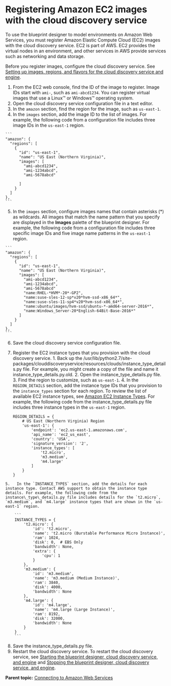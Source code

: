 # Registering Amazon EC2 images with the cloud discovery service

To use the blueprint designer to model environments on Amazon Web Services, you must register Amazon Elastic Compute Cloud \(EC2\) images with the cloud discovery service. EC2 is part of AWS. EC2 provides the virtual nodes in an environment, and other services in AWS provide services such as networking and data storage.

Before you register images, configure the cloud discovery service. See [Setting up images, regions, and flavors for the cloud discovery service and engine](../../com.udeploy.doc/topics/cds_configure.md).

1.   From the EC2 web console, find the ID of the image to register. Image IDs start with `ami-`, such as `ami-abcd1234`. You can register virtual images that use a Linux™ or Windows™ operating system.
2.   Open the cloud discovery service configuration file in a text editor. 
3.   In the `amazon` section, find the region for the image, such as `us-east-1`. 
4.   In the `images` section, add the image ID to the list of images. For example, the following code from a configuration file includes three image IDs in the `us-east-1` region.

    ```
    "amazon": {
      "regions": [
        {
          "id": "us-east-1",
          "name": "US East (Northern Virginia)",
          "images": [
            "ami-abcd1234",
            "ami-1234abcd",
            "ami-5678abcd"
    
          ]
        }
      ]
    },
    ```

5.   In the `images` section, configure images names that contain asterisks \(\*\) as wildcards. All images that match the name pattern that you specify are displayed in the **Images** palette of the blueprint designer. For example, the following code from a configuration file includes three specific image IDs and five image name patterns in the `us-east-1` region.

    ```
    "amazon": {
      "regions": [
        {
          "id": "us-east-1",
          "name": "US East (Northern Virginia)",
          "images": [
            "ami-abcd1234",
            "ami-1234abcd",
            "ami-5678abcd"
            "name:RHEL-*HVM*-20*-GP2",
            "name:suse-sles-12-sp*v20*hvm-ssd-x86_64*",
            "name:suse-sles-11-sp4*v20*hvm-ssd-x86_64*",
            "name:ubuntu/images/hvm-ssd/ubuntu-*-amd64-server-2016*",
            "name:Windows_Server-20*English-64Bit-Base-2016*"
          ]
        }
      ]
    },
    ```

6.   Save the cloud discovery service configuration file. 
7.   Register the EC2 instance types that you provision with the cloud discovery service. 
    1.   Back up the /usr/lib/python2.7/site-packages/clouddiscoveryservice/resources/clouds/instance\_type\_details.py file. For example, you might create a copy of the file and name it instance\_type\_details.py.old.
    2.   Open the instance\_type\_details.py file. 
    3.   Find the region to customize, such as `us-east-1`. 
    4.   In the `REGION_DETAILS` section, add the instance type IDs that you provision to the `instance_types` section for each region. To review the list of available EC2 instance types, see [Amazon EC2 Instance Types](https://aws.amazon.com/ec2/instance-types/). For example, the following code from the instance\_type\_details.py file includes three instance types in the `us-east-1` region.

        ```
        REGION_DETAILS = {
            # US East (Northern Virginia) Region
            'us-east-1': {
                'endpoint': 'ec2.us-east-1.amazonaws.com',
                'api_name': 'ec2_us_east',
                'country': 'USA',
                'signature_version': '2',
                'instance_types': [
                    't2.micro',
                    'm3.medium',
                    'm4.large'   
                ]
            }
        }
        ```

    5.   In the `INSTANCE_TYPES` section, add the details for each instance type. Contact AWS support to obtain the instance type details. For example, the following code from the instance\_type\_details.py file includes details for the `t2.micro`, `m3.medium`, and `m4.large` instance types that are shown in the `us-east-1` region.

        ```
        INSTANCE_TYPES = {
            't2.micro': {
                'id': 't2.micro',
                'name': 't2.micro (Burstable Performance Micro Instance)',
                'ram': 1024,
                'disk': 0,  # EBS Only
                'bandwidth': None,
                'extra': {
                    'cpu': 1
                }
            },
            'm3.medium': {
                'id': 'm3.medium',
                'name': 'm3.medium (Medium Instance)',
                'ram': 3840,
                'disk': 4000,
                'bandwidth': None
            },
            'm4.large': {
                'id': 'm4.large',
                'name': 'm4.large (Large Instance)',
                'ram': 8192,
                'disk': 32000,
                'bandwidth': None
            }
        }
        ```

8.   Save the instance\_type\_details.py file. 
9.   Restart the cloud discovery service. To restart the cloud discovery service, see [Starting the blueprint designer, cloud discovery service, and engine](../../com.udeploy.install.doc/topics/start_patterns.md) and [Stopping the blueprint designer, cloud discovery service, and engine](../../com.udeploy.install.doc/topics/stop_patterns.md).

**Parent topic:** [Connecting to Amazon Web Services](../../com.edt.doc/topics/cloud_connect_amazon.md)

